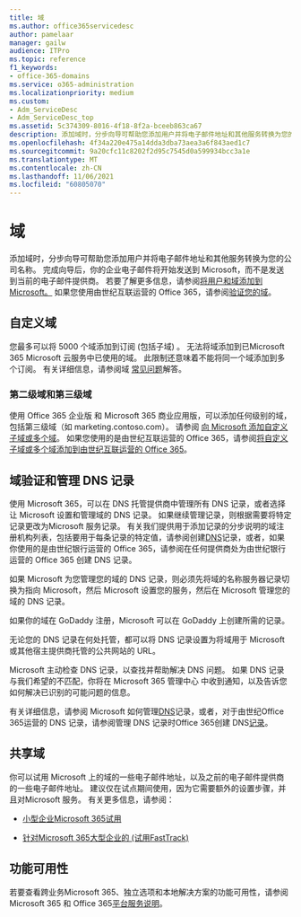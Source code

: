 ```yaml
---
title: 域
ms.author: office365servicedesc
author: pamelaar
manager: gailw
audience: ITPro
ms.topic: reference
f1_keywords:
- office-365-domains
ms.service: o365-administration
ms.localizationpriority: medium
ms.custom:
- Adm_ServiceDesc
- Adm_ServiceDesc_top
ms.assetid: 5c374309-8016-4f18-8f2a-bceeb863ca67
description: 添加域时，分步向导可帮助您添加用户并将电子邮件地址和其他服务转换为您的公司名称。 完成向导后，你的企业电子邮件将开始发送到 Microsoft，而不是发送到当前的电子邮件提供商。
ms.openlocfilehash: 4f34a220e475a14dda3dba73aea3a6f843aed1c7
ms.sourcegitcommit: 9a20cfc11c8202f2d95c7545d0a599934bcc3a1e
ms.translationtype: MT
ms.contentlocale: zh-CN
ms.lasthandoff: 11/06/2021
ms.locfileid: "60805070"
---
```

# <a name="domains"></a>域

添加域时，分步向导可帮助您添加用户并将电子邮件地址和其他服务转换为您的公司名称。 完成向导后，你的企业电子邮件将开始发送到 Microsoft，而不是发送到当前的电子邮件提供商。 若要了解更多信息，请参阅[将用户和域添加到 Microsoft。](https://support.office.com/article/6383f56d-3d09-4dcb-9b41-b5f5a5efd611) 如果您使用由世纪互联运营的 Office 365，请参阅[验证您的域](/office365/admin/setup/add-domain)。
  
## <a name="custom-domains"></a>自定义域

您最多可以将 5000 个域添加到订阅 (包括子域) 。 无法将域添加到已Microsoft 365 Microsoft 云服务中已使用的域。 此限制还意味着不能将同一个域添加到多个订阅。 有关详细信息，请参阅域 [常见问题](https://support.office.com/article/Domains-FAQ-1272bad0-4bd4-4796-8005-67d6fb3afc5a)解答。
  
### <a name="second-and-third-level-domains"></a>第二级域和第三级域

使用 Office 365 企业版 和 Microsoft 365 商业应用版，可以添加任何级别的域，包括第三级域（如 marketing.contoso.com）。 请参阅 [向 Microsoft 添加自定义子域或多个域](/office365/admin/setup/domains-faq)。 如果您使用的是由世纪互联运营的 Office 365，请参阅[将自定义子域或多个域添加到由世纪互联运营的 Office 365](/office365/admin/setup/domains-faq)。
  
## <a name="domain-verification-and-managing-dns-records"></a>域验证和管理 DNS 记录

使用 Microsoft 365，可以在 DNS 托管提供商中管理所有 DNS 记录，或者选择让 Microsoft 设置和管理域的 DNS 记录。 如果继续管理记录，则根据需要将特定记录更改为Microsoft 服务记录。 有关我们提供用于添加记录的分步说明的域注册机构列表，包括要用于每条记录的特定值，请参阅创建[DNS](/office365/admin/get-help-with-domains/create-dns-records-at-any-dns-hosting-provider)记录，或者，如果你使用的是由世纪银行运营的 Office 365，请参阅在任何提供商处为由世纪银行运营的 Office 365 创建 DNS 记录。 
  
如果 Microsoft 为您管理您的域的 DNS 记录，则必须先将域的名称服务器记录切换为指向 Microsoft，然后 Microsoft 设置您的服务，然后在 Microsoft 管理您的域的 DNS 记录。
  
如果你的域在 GoDaddy 注册，Microsoft 可以在 GoDaddy 上创建所需的记录。 
  
无论您的 DNS 记录在何处托管，都可以将 DNS 记录设置为将域用于 Microsoft 或其他宿主提供商托管的公共网站的 URL。 
  
Microsoft 主动检查 DNS 记录，以查找并帮助解决 DNS 问题。 如果 DNS 记录与我们希望的不匹配，你将在 Microsoft 365 管理中心 中收到通知，以及告诉您如何解决已识别的可能问题的信息。
  
有关详细信息，请参阅 Microsoft 如何管理[DNS](/office365/admin/setup/domains-faq)记录，或者，对于由世纪Office 365运营的 DNS 记录，请参阅管理 DNS 记录时Office 365创建 DNS[记录](/office365/admin/services-in-china/create-dns-records-when-you-manage-your-dns-records)。
  
## <a name="sharing-a-domain"></a>共享域

你可以试用 Microsoft 上的域的一些电子邮件地址，以及之前的电子邮件提供商的一些电子邮件地址。 建议仅在试点期间使用，因为它需要额外的设置步骤，并且对Microsoft 服务。 有关更多信息，请参阅：
  
- [小型企业Microsoft 365试用](https://support.office.com/article/39cee536-6a03-40cf-b9c1-f301bb6001d7)
    
- [针对Microsoft 365大型企业的 (试用FastTrack) ](https://fasttrack.office.com/onboard)
    
## <a name="feature-availability"></a>功能可用性

若要查看跨业务Microsoft 365、独立选项和本地解决方案的功能可用性，请参阅 Microsoft 365 和 Office 365[平台服务说明](office-365-platform-service-description.md)。
